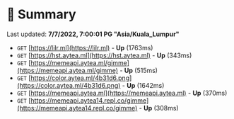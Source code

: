 # 📖 Summary
Last updated: **7/7/2022, 7:00:01 PG "Asia/Kuala_Lumpur"**

- `GET` [https://lilr.ml](https://lilr.ml) - **Up** (1763ms)
- `GET` [https://hst.aytea.ml](https://hst.aytea.ml) - **Up** (343ms)
- `GET` [https://memeapi.aytea.ml/gimme](https://memeapi.aytea.ml/gimme) - **Up** (515ms)
- `GET` [https://color.aytea.ml/4b31d6.png](https://color.aytea.ml/4b31d6.png) - **Up** (1642ms)
- `GET` [https://memeapi.aytea.ml](https://memeapi.aytea.ml) - **Up** (370ms)
- `GET` [https://memeapi.aytea14.repl.co/gimme](https://memeapi.aytea14.repl.co/gimme) - **Up** (308ms)
